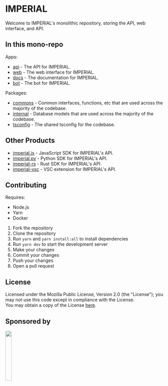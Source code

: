 # IMPERIAL
Welcome to IMPERIAL's monolithic repository, storing the API, web interface, and API.

## In this mono-repo

Apps:
- [api](https://github.com/imperialbin/imperial/tree/main/apps/api) - The API for IMPERIAL.
- [web](https://github.com/imperialbin/imperial/tree/main/apps/web) - The web interface for IMPERIAL.
- [docs](https://github.com/imperialbin/imperial/tree/main/apps/docs) - The documentation for IMPERIAL.
- [bot](https://github.com/imperialbin/imperial/tree/main/apps/bot) - The bot for IMPERIAL.

Packages:
- [commons](https://github.com/imperialbin/imperial/tree/main/packages/commons) - Common interfaces, functions, etc that are used across the majority of the codebase.
- [internal](https://github.com/imperialbin/imperial/tree/main/packages/internal) - Database models that are used across the majority of the codebase.
- [tsconfig](https://github.com/imperialbin/imperial/tree/main/packages/tsconfig) - The shared tsconfig for the codebase.

## Other Products
- [imperial.js](https://github.com/imperialbin/imperial.js) - JavaScript SDK for IMPERIAL's API.
- [imperial.py](https://github.com/imperialbin/imperial.py) - Python SDK for IMPERIAL's API.
- [imperial-rs](https://github.com/imperialbin/imperial-rs) - Rust SDK for IMPERIAL's API.
- [imperial-vsc](https://github.com/imperialbin/imperial-vsc) - VSC extension for IMPERIAL's API.


## Contributing
Requires:
- Node.js
- Yarn
- Docker

1. Fork the repository
2. Clone the repository
3. Run `yarn` and `yarn install:all` to install dependencies
4. Run `yarn dev` to start the development server
5. Make your changes
6. Commit your changes
7. Push your changes
8. Open a pull request

## License

Licensed under the Mozilla Public License, Version 2.0 (the "License"); you may not use this code except in compliance with the License. \
You may obtain a copy of the License [here](https://www.mozilla.org/en-US/MPL/2.0/). 


## Sponsored by

<p align="left">
  <a href ="https://vercel.com/?utm_source=imperialbin&utm_campaign=oss"><img width="20%" src="https://www.datocms-assets.com/31049/1618983297-powered-by-vercel.svg"></a>
<p>